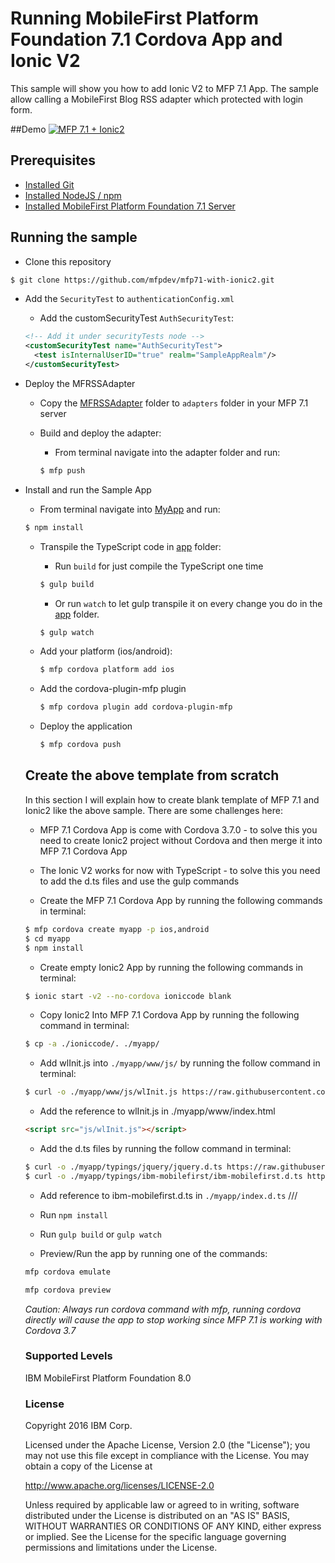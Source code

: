 # Running MobileFirst Platform Foundation 7.1 Cordova App and Ionic V2

This sample will show you how to add Ionic V2 to MFP 7.1 App.  The sample allow calling a MobileFirst Blog RSS adapter which protected with login form.  

##Demo
[![MFP 7.1 + Ionic2](https://img.youtube.com/vi/dzQqyDVcehQ/0.jpg)](https://www.youtube.com/watch?v=dzQqyDVcehQ)

## Prerequisites
* [Installed Git](https://git-scm.com/book/en/v2/Getting-Started-Installing-Git)
* [Installed NodeJS / npm](https://docs.npmjs.com/getting-started/installing-node)
* [Installed MobileFirst Platform Foundation 7.1 Server](https://mobilefirstplatform.ibmcloud.com/tutorials/en/foundation/7.1/advanced-client-side-development/using-cli-to-create-build-and-manage-mobilefirst-project-artifacts/)

## Running the sample

 - Clone this repository   

 ```bash
 $ git clone https://github.com/mfpdev/mfp71-with-ionic2.git
 ```

- Add the `SecurityTest` to `authenticationConfig.xml`

    - Add the customSecurityTest `AuthSecurityTest`:
    ```xml
    <!-- Add it under securityTests node -->
    <customSecurityTest name="AuthSecurityTest">
      <test isInternalUserID="true" realm="SampleAppRealm"/>
    </customSecurityTest>
    ```

- Deploy the MFRSSAdapter

  - Copy the [MFRSSAdapter](https://github.com/mfpdev/mfp71-with-ionic2/tree/master/MFRSSAdapter) folder to `adapters` folder in your MFP 7.1 server

  - Build and deploy the adapter:
    - From terminal navigate into the adapter folder and run:
    ```bash
    $ mfp push
    ```

- Install and run the Sample App
  - From terminal navigate into [MyApp](https://github.com/mfpdev/mfp71-with-ionic2/tree/master/MyApp) and run:
  ```bash
  $ npm install
  ```

  - Transpile the TypeScript code in [app](https://github.com/mfpdev/mfp71-with-ionic2/tree/master/MyApp/app) folder:

    - Run `build` for just compile the TypeScript one time
    ```bash
    $ gulp build
    ```
    - Or run `watch` to let gulp transpile it on every change you do in the [app](https://github.com/mfpdev/mfp71-with-ionic2/tree/master/MyApp/app) folder.
    ```bash
    $ gulp watch
    ```
  - Add your platform (ios/android):
    ```bash
    $ mfp cordova platform add ios
    ```

  - Add the cordova-plugin-mfp plugin  
    ```bash
    $ mfp cordova plugin add cordova-plugin-mfp
    ```

  - Deploy the application
    ```bash
    $ mfp cordova push
    ```

  ## Create the above template from scratch
  In this section I will explain how to create blank template of MFP 7.1 and Ionic2 like the above sample. There are some challenges here:

  - MFP 7.1 Cordova App is come with Cordova 3.7.0 - to solve this you need to create Ionic2 project without Cordova and then merge it into MFP 7.1 Cordova App
  - The Ionic V2 works for now with TypeScript - to solve this you need to add the d.ts files and use the gulp commands

  - Create the MFP 7.1 Cordova App by running the following commands in terminal:
  ```bash
  $ mfp cordova create myapp -p ios,android
  $ cd myapp
  $ npm install
  ```

  - Create empty Ionic2 App by running the following commands in terminal:
  ```bash
  $ ionic start -v2 --no-cordova ioniccode blank
  ```

  - Copy Ionic2 Into MFP 7.1 Cordova App by running the following command in terminal:
  ```bash
  $ cp -a ./ioniccode/. ./myapp/
  ```

  - Add wlInit.js into `./myapp/www/js/` by running the follow command in terminal:
  ```bash
  $ curl -o ./myapp/www/js/wlInit.js https://raw.githubusercontent.com/mfpdev/mfp71-with-ionic2/master/MyApp/www/js/wlInit.js
  ```

  - Add the reference to wlInit.js in ./myapp/www/index.html
  ```html
  <script src="js/wlInit.js"></script>
  ```

  - Add the d.ts files by running the follow command in terminal:
  ```bash
  $ curl -o ./myapp/typings/jquery/jquery.d.ts https://raw.githubusercontent.com/DefinitelyTyped/DefinitelyTyped/master/jquery/jquery.d.ts --create-dirs
  $ curl -o ./myapp/typings/ibm-mobilefirst/ibm-mobilefirst.d.ts https://raw.githubusercontent.com/DefinitelyTyped/DefinitelyTyped/master/ibm-mobilefirst/ibm-mobilefirst.d.ts --create-dirs
  ```

  - Add reference to ibm-mobilefirst.d.ts in `./myapp/index.d.ts`
  /// <reference path="ibm-mobilefirst/ibm-mobilefirst.d.ts" />

  - Run `npm install`

  - Run `gulp build` or `gulp watch`

  - Preview/Run the app by running one of the commands:

  ```bash
  mfp cordova emulate
  ```

  ```bash
  mfp cordova preview
  ```

  *Caution: Always run cordova command with mfp, running cordova directly will cause the app to stop working since MFP 7.1 is working with Cordova 3.7*

  ### Supported Levels
  IBM MobileFirst Platform Foundation 8.0

  ### License
  Copyright 2016 IBM Corp.

  Licensed under the Apache License, Version 2.0 (the "License");
  you may not use this file except in compliance with the License.
  You may obtain a copy of the License at

  http://www.apache.org/licenses/LICENSE-2.0

  Unless required by applicable law or agreed to in writing, software
  distributed under the License is distributed on an "AS IS" BASIS,
  WITHOUT WARRANTIES OR CONDITIONS OF ANY KIND, either express or implied.
  See the License for the specific language governing permissions and
  limitations under the License.

